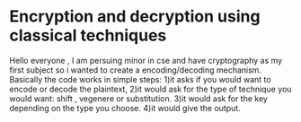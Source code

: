 # Encryption and decryption using classical techniques
Hello everyone , I am persuing minor in cse and have cryptography as my first subject so i wanted to create a encoding/decoding mechanism.
Basically the code works in simple steps:
1)it asks if you would want to encode or decode the plaintext,
2)it would ask for the type of technique you would want: shift , vegenere or substitution.
3)it would ask for the key depending on the type you choose.
4)it would give the output.

